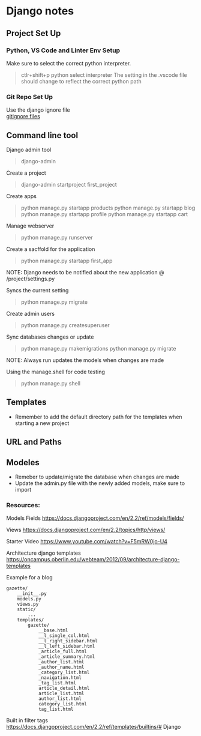 # Django notes

## Project Set Up

### Python, VS Code and Linter Env Setup

Make sure to select the correct python interpreter.
> ctlr+shift+p
> python select interpreter
The setting in the .vscode file should change to reflect the correct python path

### Git Repo Set Up 

Use the django ignore file  
[gitignore files](https://gitignore.io/)

## Command line tool 

Django admin tool
> django-admin

Create a project
> django-admin startproject first_project

Create apps
> python manage.py startapp products
> python manage.py startapp blog
> python manage.py startapp profile
> python manage.py startapp cart

Manage webserver
> python manage.py runserver

Create a sacffold for the application
> python manage.py startapp first_app

NOTE: Django needs to be notified about the new application @ /project/settings.py

Syncs the current setting
> python manage.py migrate

Create admin users
> python manage.py createsuperuser

Sync databases changes or update
> python manage.py makemigrations
> python manage.py migrate

NOTE: Always run updates the models when changes are made

Using the manage.shell for code testing
> python manage.py shell

## Templates

- Remember to add the default directory path for the templates when starting a new project

## URL and Paths

## Modeles

- Remeber to update/migrate the database when changes are made
- Update the admin.py file with the newly added models, make sure to import


### Resources:

Models Fields
https://docs.djangoproject.com/en/2.2/ref/models/fields/

Views
https://docs.djangoproject.com/en/2.2/topics/http/views/

Starter Video
https://www.youtube.com/watch?v=F5mRW0jo-U4

Architecture django templates
https://oncampus.oberlin.edu/webteam/2012/09/architecture-django-templates

Example for a blog
``` text
gazette/
    __init__.py
    models.py
    views.py
    static/
        ...
    templates/
        gazette/
            __base.html
            __l_single_col.html
            __l_right_sidebar.html
            __l_left_sidebar.html
            _article_full.html
            _article_summary.html
            _author_list.html
            _author_name.html
            _category_list.html
            _navigation.html
            _tag_list.html
            article_detail.html
            article_list.html
            author_list.html
            category_list.html
            tag_list.html
```

Built in filter tags
https://docs.djangoproject.com/en/2.2/ref/templates/builtins/# Django
